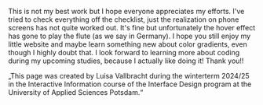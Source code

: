 This is not my best work but I hope everyone appreciates my efforts. I've tried to check everything off the checklist, just the realization on phone screens has not quite worked out. It's fine but unfortunately the hover effect has gone to play the flute (as we say in Germany). 
I hope you still enjoy my little website and maybe learn something new about color gradients, even though I highly doubt that.
I look forward to learning more about coding during my upcoming studies, because I actually like doing it!
Thank you!!

„This page was created by Luisa Vallbracht during the winterterm 2024/25 in the Interactive Information course of the Interface Design program at the University of Applied Sciences Potsdam.“
